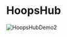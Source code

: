 # HoopsHub

![HoopsHubDemo2](https://github.com/MurtajizMehdi/HoopsHub/assets/90480945/a7f92178-8ef7-4e0a-ba9e-bdb0fc61cbf5)
